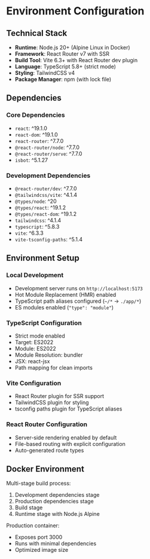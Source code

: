 # Environment Configuration

## Technical Stack

- **Runtime**: Node.js 20+ (Alpine Linux in Docker)
- **Framework**: React Router v7 with SSR
- **Build Tool**: Vite 6.3+ with React Router dev plugin
- **Language**: TypeScript 5.8+ (strict mode)
- **Styling**: TailwindCSS v4
- **Package Manager**: npm (with lock file)

## Dependencies

### Core Dependencies
- `react`: ^19.1.0
- `react-dom`: ^19.1.0
- `react-router`: ^7.7.0
- `@react-router/node`: ^7.7.0
- `@react-router/serve`: ^7.7.0
- `isbot`: ^5.1.27

### Development Dependencies
- `@react-router/dev`: ^7.7.0
- `@tailwindcss/vite`: ^4.1.4
- `@types/node`: ^20
- `@types/react`: ^19.1.2
- `@types/react-dom`: ^19.1.2
- `tailwindcss`: ^4.1.4
- `typescript`: ^5.8.3
- `vite`: ^6.3.3
- `vite-tsconfig-paths`: ^5.1.4

## Environment Setup

### Local Development
- Development server runs on `http://localhost:5173`
- Hot Module Replacement (HMR) enabled
- TypeScript path aliases configured (`~/*` → `./app/*`)
- ES modules enabled (`"type": "module"`)

### TypeScript Configuration
- Strict mode enabled
- Target: ES2022
- Module: ES2022
- Module Resolution: bundler
- JSX: react-jsx
- Path mapping for clean imports

### Vite Configuration
- React Router plugin for SSR support
- TailwindCSS plugin for styling
- tsconfig paths plugin for TypeScript aliases

### React Router Configuration
- Server-side rendering enabled by default
- File-based routing with explicit configuration
- Auto-generated route types

## Docker Environment

Multi-stage build process:
1. Development dependencies stage
2. Production dependencies stage  
3. Build stage
4. Runtime stage with Node.js Alpine

Production container:
- Exposes port 3000
- Runs with minimal dependencies
- Optimized image size
